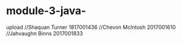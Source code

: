 # module-3-java-
upload
//Shaquan Turner 1817001436 //Chevon McIntosh 2017001610 //Jahvaughn Binns 2017001833
